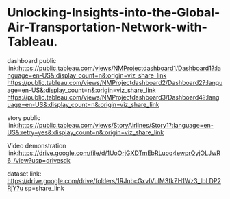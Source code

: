 # Unlocking-Insights-into-the-Global-Air-Transportation-Network-with-Tableau.


dashboard public link:https://public.tableau.com/views/NMProjectdashboard1/Dashboard1?:language=en-US&:display_count=n&:origin=viz_share_link
                      https://public.tableau.com/views/NMProjectdashboard2/Dashboard2?:language=en-US&:display_count=n&:origin=viz_share_link
                      https://public.tableau.com/views/NMProjectdashboard3/Dashboard4?:language=en-US&:display_count=n&:origin=viz_share_link


story public link:https://public.tableau.com/views/StoryAirlines/Story1?:language=en-US&:retry=yes&:display_count=n&:origin=viz_share_link
                      

Video demonstration link:https://drive.google.com/file/d/1UoOrjGXDTmEbRLuoq4ewprQyjOLJwR6_/view?usp=drivesdk

dataset link:   https://drive.google.com/drive/folders/1RJnbcGxvIVulM3fkZH1Wz3_IbLDP2RjY?u
sp=share_link
